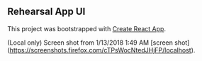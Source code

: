 ## Rehearsal App UI

This project was bootstrapped with [Create React App](https://github.com/facebookincubator/create-react-app).

(Local only) Screen shot from 1/13/2018 1:49 AM [screen shot]
(https://screenshots.firefox.com/cTPsWocNtedJHjFP/localhost).